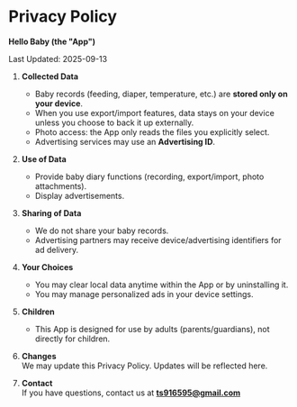 # Privacy Policy

**Hello Baby (the "App")**

Last Updated: 2025-09-13

1. **Collected Data**  
   - Baby records (feeding, diaper, temperature, etc.) are **stored only on your device**.  
   - When you use export/import features, data stays on your device unless you choose to back it up externally.  
   - Photo access: the App only reads the files you explicitly select.  
   - Advertising services may use an **Advertising ID**.

2. **Use of Data**  
   - Provide baby diary functions (recording, export/import, photo attachments).  
   - Display advertisements.

3. **Sharing of Data**  
   - We do not share your baby records.  
   - Advertising partners may receive device/advertising identifiers for ad delivery.

4. **Your Choices**  
   - You may clear local data anytime within the App or by uninstalling it.  
   - You may manage personalized ads in your device settings.

5. **Children**  
   - This App is designed for use by adults (parents/guardians), not directly for children.

6. **Changes**  
   We may update this Privacy Policy. Updates will be reflected here.

7. **Contact**  
   If you have questions, contact us at **ts916595@gmail.com**
